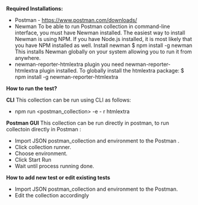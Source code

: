 

 <h><b> Required Installations:  </h></b>
- Postman - https://www.postman.com/downloads/
- Newman 
To be able to run Postman collection in command-line interface, you must have Newman installed. The easiest way to install Newman is using NPM. If you have Node.js installed, it is most likely that you have NPM installed as well.
Install newman
$ npm install -g newman This installs Newman globally on your system allowing you to run it from anywhere.
- newman-reporter-htmlextra plugin
you need newman-reporter-htmlextra plugin installed. To globally install the htmlextra package: 
 $ npm install -g newman-reporter-htmlextra
 
<b><h> How to run the test? </h></b>
 
 <b>CLI</b>
 This collection can be run using CLI as follows:
 - npm run <postman_collection> -e <environment> - r htmlextra
 
 <b>Postman GUI</b>
 This collection can be run directly in postman, to run collectoin directly in Postman :
 - Import JSON postman_collection and environment to the Postman .
 - Click collection runner.
 - Choose environment.
 - Click Start Run
 - Wait until process running done.

<b><h> How to add new test or edit existing tests </h></b>
 - Import JSON postman_collection and environment to the Postman.
 - Edit the collection accordingly
 
 

